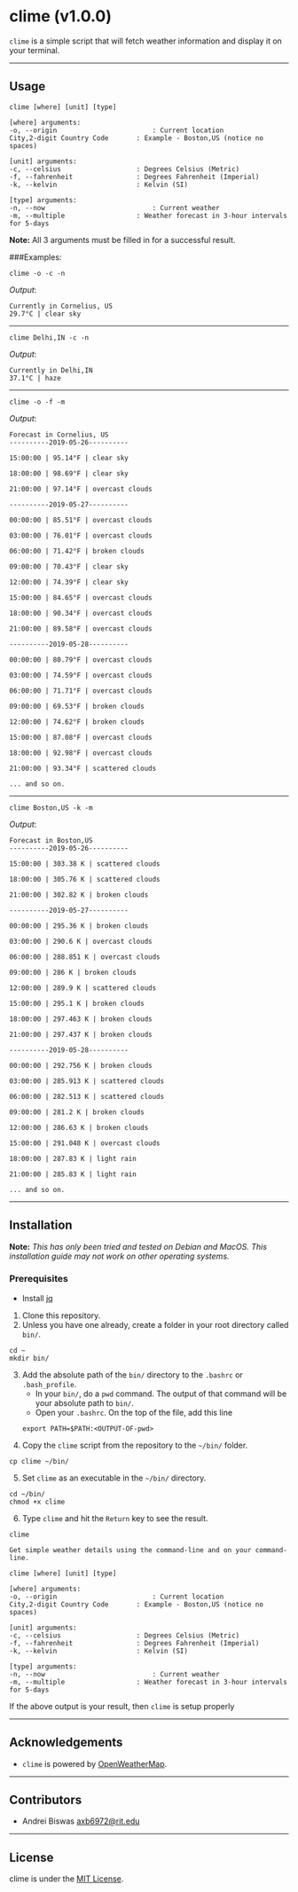 # clime (v1.0.0)
```clime``` is a simple script that will fetch weather information and display it on your terminal.

---
## Usage

```shell
clime [where] [unit] [type]

[where] arguments:
-o, --origin			            : Current location
City,2-digit Country Code	    : Example - Boston,US (notice no spaces)

[unit] arguments:
-c, --celsius			        : Degrees Celsius (Metric)
-f, --fahrenheit		        : Degrees Fahrenheit (Imperial)
-k, --kelvin			        : Kelvin (SI)

[type] arguments:
-n, --now			                : Current weather
-m, --multiple			        : Weather forecast in 3-hour intervals for 5-days
```

**Note:** All 3 arguments must be filled in for a successful result.

###Examples:
```shell
clime -o -c -n
```
_Output_:
```shell
Currently in Cornelius, US
29.7°C | clear sky
```
----
```shell
clime Delhi,IN -c -n 
```
_Output_:
```shell
Currently in Delhi,IN
37.1°C | haze
```
---
```shell
clime -o -f -m
```
_Output_:
```shell
Forecast in Cornelius, US
----------2019-05-26----------

15:00:00 | 95.14°F | clear sky

18:00:00 | 98.69°F | clear sky

21:00:00 | 97.14°F | overcast clouds

----------2019-05-27----------

00:00:00 | 85.51°F | overcast clouds

03:00:00 | 76.01°F | overcast clouds

06:00:00 | 71.42°F | broken clouds

09:00:00 | 70.43°F | clear sky

12:00:00 | 74.39°F | clear sky

15:00:00 | 84.65°F | overcast clouds

18:00:00 | 90.34°F | overcast clouds

21:00:00 | 89.58°F | overcast clouds

----------2019-05-28----------

00:00:00 | 80.79°F | overcast clouds

03:00:00 | 74.59°F | overcast clouds

06:00:00 | 71.71°F | overcast clouds

09:00:00 | 69.53°F | broken clouds

12:00:00 | 74.62°F | broken clouds

15:00:00 | 87.08°F | overcast clouds

18:00:00 | 92.98°F | overcast clouds

21:00:00 | 93.34°F | scattered clouds

... and so on.
```
---
```shell
clime Boston,US -k -m 
```
_Output_:
```shell
Forecast in Boston,US
----------2019-05-26----------

15:00:00 | 303.38 K | scattered clouds

18:00:00 | 305.76 K | scattered clouds

21:00:00 | 302.82 K | broken clouds

----------2019-05-27----------

00:00:00 | 295.36 K | broken clouds

03:00:00 | 290.6 K | overcast clouds

06:00:00 | 288.851 K | overcast clouds

09:00:00 | 286 K | broken clouds

12:00:00 | 289.9 K | scattered clouds

15:00:00 | 295.1 K | broken clouds

18:00:00 | 297.463 K | broken clouds

21:00:00 | 297.437 K | broken clouds

----------2019-05-28----------

00:00:00 | 292.756 K | broken clouds

03:00:00 | 285.913 K | scattered clouds

06:00:00 | 282.513 K | scattered clouds

09:00:00 | 281.2 K | broken clouds

12:00:00 | 286.63 K | broken clouds

15:00:00 | 291.048 K | overcast clouds

18:00:00 | 287.83 K | light rain

21:00:00 | 285.83 K | light rain

... and so on.
```

---
## Installation

**Note:** _This has only been tried and tested on Debian and MacOS. This installation guide may not work on other operating systems._

### Prerequisites
* Install [jq](https://stedolan.github.io/jq/download/)

1. Clone this repository.
2. Unless you have one already, create a folder in your root directory called ```bin/```.
```script
cd ~
mkdir bin/ 
```
3. Add the absolute path of the ```bin/``` directory to the ```.bashrc``` or ```.bash_profile```.
    * In your ```bin/```, do a ```pwd``` command. The output of that command will be your absolute path to ```bin/```.
    * Open your ```.bashrc```. On the top of the file, add this line
    ```script
    export PATH=$PATH:<OUTPUT-OF-pwd>
    ```
4. Copy the ```clime``` script from the repository to the ```~/bin/``` folder.
```script
cp clime ~/bin/
```
5. Set ```clime``` as an executable in the ```~/bin/``` directory.
```script
cd ~/bin/
chmod +x clime
```
6. Type ```clime``` and hit the ```Return``` key to see the result.
```script
clime
```
```script
Get simple weather details using the command-line and on your command-line.

clime [where] [unit] [type]

[where] arguments:
-o, --origin			            : Current location
City,2-digit Country Code	    : Example - Boston,US (notice no spaces)

[unit] arguments:
-c, --celsius			        : Degrees Celsius (Metric)
-f, --fahrenheit		        : Degrees Fahrenheit (Imperial)
-k, --kelvin			        : Kelvin (SI)

[type] arguments:
-n, --now			                : Current weather
-m, --multiple			        : Weather forecast in 3-hour intervals for 5-days
```
If the above output is your result, then ```clime``` is setup properly

---
## Acknowledgements

* ```clime``` is powered by [OpenWeatherMap](https://openweathermap.org).

---
## Contributors
- Andrei Biswas <axb6972@rit.edu>

---
## License
clime is under the [MIT License](https://github.com/codeabiswas/clime_cli/blob/develop/LICENSE).